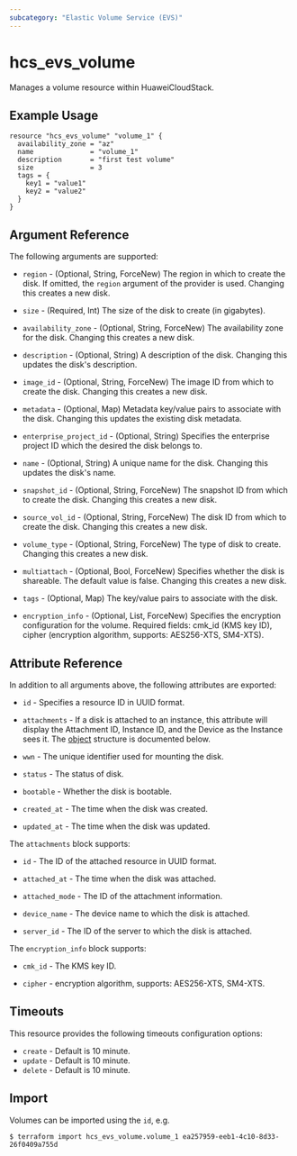 ```yaml
---
subcategory: "Elastic Volume Service (EVS)"
---
```


# hcs_evs_volume

Manages a volume resource within HuaweiCloudStack.

## Example Usage

```hcl
resource "hcs_evs_volume" "volume_1" {
  availability_zone = "az"
  name              = "volume_1"
  description       = "first test volume"
  size              = 3
  tags = {
    key1 = "value1"
    key2 = "value2"
  }
}
```

## Argument Reference

The following arguments are supported:

* `region` - (Optional, String, ForceNew) The region in which to create the disk. If omitted, the `region` argument of
  the provider is used. Changing this creates a new disk.

* `size` - (Required, Int) The size of the disk to create (in gigabytes).

* `availability_zone` - (Optional, String, ForceNew) The availability zone for the disk. Changing this creates a new
  disk.

* `description` - (Optional, String) A description of the disk. Changing this updates the disk's description.

* `image_id` - (Optional, String, ForceNew) The image ID from which to create the disk. Changing this creates a new
  disk.

* `metadata` - (Optional, Map) Metadata key/value pairs to associate with the disk. Changing this updates the existing
  disk metadata.

* `enterprise_project_id` - (Optional, String) Specifies the enterprise project ID which the desired the disk belongs
  to.

* `name` - (Optional, String) A unique name for the disk. Changing this updates the disk's name.

* `snapshot_id` - (Optional, String, ForceNew) The snapshot ID from which to create the disk. Changing this creates a
  new disk.

* `source_vol_id` - (Optional, String, ForceNew) The disk ID from which to create the disk. Changing this creates a
  new disk.

* `volume_type` - (Optional, String, ForceNew) The type of disk to create. Changing this creates a new disk.

* `multiattach` - (Optional, Bool, ForceNew) Specifies whether the disk is shareable. The default value is false.
  Changing this creates a new disk.

* `tags` - (Optional, Map) The key/value pairs to associate with the disk.

* `encryption_info` - (Optional, List, ForceNew) Specifies the encryption configuration for the volume. Required fields:
  cmk_id (KMS key ID), cipher (encryption algorithm, supports: AES256-XTS, SM4-XTS).

## Attribute Reference

In addition to all arguments above, the following attributes are exported:

* `id` - Specifies a resource ID in UUID format.

* `attachments` - If a disk is attached to an instance, this attribute will display the Attachment ID, Instance ID, and
  the Device as the Instance sees it. The [object](#attachments_struct) structure is documented below.

* `wwn` - The unique identifier used for mounting the disk.

* `status` - The status of disk.

* `bootable` - Whether the disk is bootable.

* `created_at` - The time when the disk was created.

* `updated_at` - The time when the disk was updated.

<a name="attachments_struct"></a>
The `attachments` block supports:

* `id` - The ID of the attached resource in UUID format.

* `attached_at` - The time when the disk was attached.

* `attached_mode` - The ID of the attachment information.

* `device_name` - The device name to which the disk is attached.

* `server_id` - The ID of the server to which the disk is attached.

<a name="encryption_info_struct"></a>
The `encryption_info` block supports:

* `cmk_id` - The KMS key ID.

* `cipher` - encryption algorithm, supports: AES256-XTS, SM4-XTS.

## Timeouts

This resource provides the following timeouts configuration options:

* `create` - Default is 10 minute.
* `update` - Default is 10 minute.
* `delete` - Default is 10 minute.

## Import

Volumes can be imported using the `id`, e.g.

```
$ terraform import hcs_evs_volume.volume_1 ea257959-eeb1-4c10-8d33-26f0409a755d
```